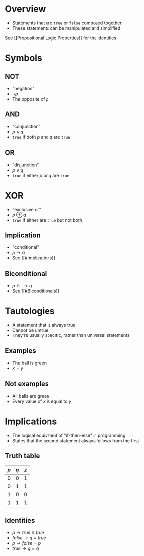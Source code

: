# Overview
- Statements that are `true` or `false` composed together
- These statements can be manipulated and simplified

See [[Propositional Logic Properties]] for the identities

# Symbols
## NOT
- "negation"
- $\lnot p$
- The opposite of $p$

## AND
- "conjunction"
- $p \land q$
- `true` if both $p$  and $q$ are `true`

## OR
- "disjunction"
- $p \lor q$
- `true` if either $p$ or $q$ are `true`

# XOR
- "exclusive or"
- $p \oplus q$
- `true` if either are `true` but not both

## Implication
- "conditional"
- $p \rightarrow q$
- See [[#Implications]]

## Biconditional
- $p \leftarrow \rightarrow q$
- See [[#Biconditionals]]

# Tautologies
- A statement that is always true
- Cannot be untrue
- They're usually specific, rather than universal statements

## Examples
- The ball is green
- $x = y$

## Not examples
- All balls are green
- Every value of $x$ is equal to $y$

# Implications
- The logical equivalent of "if-then-else" in programming
- States that the second statement always follows from the first

## Truth table
| $p$ | $q$ | $z$ |
| --- | --- | --- |
| 0   | 0   | 1   |
| 0   | 1   | 1   |
| 1   | 0   | 0   |
| 1   | 1   | 1    |

## Identities
- $p \rightarrow true \equiv true$
- $false \rightarrow q \equiv true$
- $p \rightarrow false = p$
- $true \rightarrow q = q$
